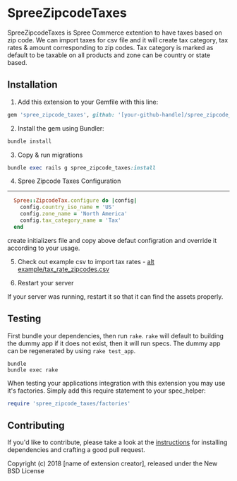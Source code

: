 # SpreeZipcodeTaxes

SpreeZipcodeTaxes is Spree Commerce extention to have taxes based on zip code. We can import taxes for csv file and it will create tax category, tax rates & amount corresponding to zip codes. Tax category is marked as default to be taxable on all products and zone can be country or state based.

## Installation

1. Add this extension to your Gemfile with this line:
  ```ruby
  gem 'spree_zipcode_taxes', github: '[your-github-handle]/spree_zipcode_taxes'
  ```

2. Install the gem using Bundler:
  ```ruby
  bundle install
  ```

3. Copy & run migrations
  ```ruby
  bundle exec rails g spree_zipcode_taxes:install
  ```

4. Spree Zipcode Taxes Configuration
-----
  ```ruby
    Spree::ZipcodeTax.configure do |config|
      config.country_iso_name = 'US'
      config.zone_name = 'North America'
      config.tax_category_name = 'Tax'
    end

  ```

create initializers file and copy above defaut configration and override it according to your usage.

5. Check out example csv to import tax rates - [alt example/tax_rate_zipcodes.csv](https://github.com/sourcecodepartners/spree_zipcode_taxes/blob/master/example/tax_rate_zipcodes.csv)


6. Restart your server

  If your server was running, restart it so that it can find the assets properly.

## Testing

First bundle your dependencies, then run `rake`. `rake` will default to building the dummy app if it does not exist, then it will run specs. The dummy app can be regenerated by using `rake test_app`.

```shell
bundle
bundle exec rake
```

When testing your applications integration with this extension you may use it's factories.
Simply add this require statement to your spec_helper:

```ruby
require 'spree_zipcode_taxes/factories'
```


## Contributing

If you'd like to contribute, please take a look at the
[instructions](CONTRIBUTING.md) for installing dependencies and crafting a good
pull request.

Copyright (c) 2018 [name of extension creator], released under the New BSD License
